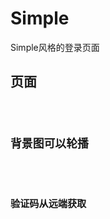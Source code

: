 # Simple

Simple风格的登录页面

## 页面
<code src="./demo/index" />

## 背景图可以轮播
<code src="./demo/carousel" />

## 验证码从远端获取
<code src="./demo/remoteCaptcha" />

